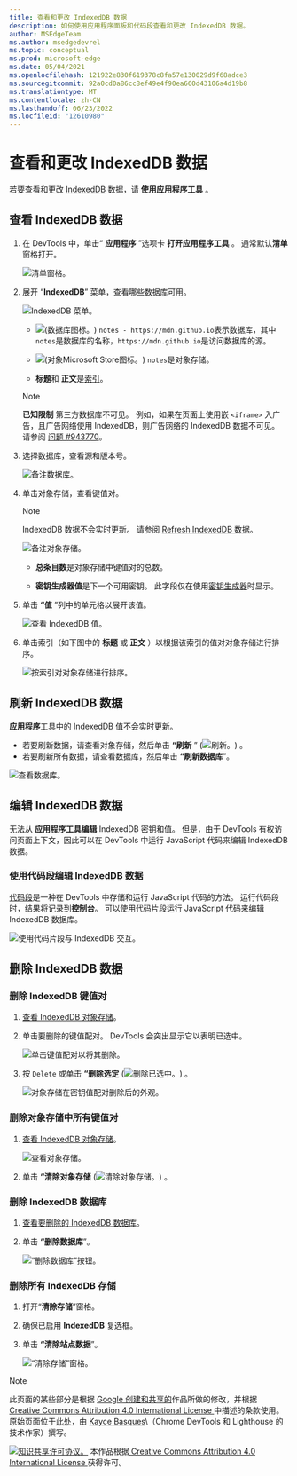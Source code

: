 ```yaml
---
title: 查看和更改 IndexedDB 数据
description: 如何使用应用程序面板和代码段查看和更改 IndexedDB 数据。
author: MSEdgeTeam
ms.author: msedgedevrel
ms.topic: conceptual
ms.prod: microsoft-edge
ms.date: 05/04/2021
ms.openlocfilehash: 121922e830f619378c8fa57e130029d9f68adce3
ms.sourcegitcommit: 92a0cd0a86cc8ef49e4f90ea660d43106a4d19b8
ms.translationtype: MT
ms.contentlocale: zh-CN
ms.lasthandoff: 06/23/2022
ms.locfileid: "12610980"
---
```

<!-- Copyright Kayce Basques

   Licensed under the Apache License, Version 2.0 (the "License");
   you may not use this file except in compliance with the License.
   You may obtain a copy of the License at

       https://www.apache.org/licenses/LICENSE-2.0

   Unless required by applicable law or agreed to in writing, software
   distributed under the License is distributed on an "AS IS" BASIS,
   WITHOUT WARRANTIES OR CONDITIONS OF ANY KIND, either express or implied.
   See the License for the specific language governing permissions and
   limitations under the License.  -->
# <a name="view-and-change-indexeddb-data"></a>查看和更改 IndexedDB 数据

若要查看和更改 [IndexedDB](https://developer.mozilla.org/docs/Web/API/IndexedDB_API) 数据，请 **使用应用程序工具** 。


<!-- ====================================================================== -->
## <a name="view-indexeddb-data"></a>查看 IndexedDB 数据

1. 在 DevTools 中，单击“ **应用程序** ”选项卡 **打开应用程序工具** 。  通常默认**清单**窗格打开。

   ![清单窗格。](../media/storage-application-manifest-empty.msft.png)

1. 展开 “**IndexedDB**” 菜单，查看哪些数据库可用。

   ![IndexedDB 菜单。](../media/storage-application-storage-indexeddb.msft.png)

   * ![ (数据库图标。](../media/database-icon.msft.png)) `notes - https://mdn.github.io`表示数据库，其中`notes`是数据库的名称，`https://mdn.github.io`是访问数据库的源。

   * ![ (对象Microsoft Store图标。](../media/object-store-icon.msft.png)) `notes`是对象存储。

   *  **标题**和 **正文**是[索引](https://developer.mozilla.org/docs/Web/API/IndexedDB_API/Using_IndexedDB#Using_an_index)。

   > [!NOTE]
   > **已知限制**  第三方数据库不可见。  例如，如果在页面上使用嵌 `<iframe>` 入广告，且广告网络使用 IndexedDB，则广告网络的 IndexedDB 数据不可见。  请参阅 [问题 #943770](https://crbug.com/943770)。

1. 选择数据库，查看源和版本号。

   ![备注数据库。](../media/storage-application-storage-indexeddb-notes_db.msft.png)

1. 单击对象存储，查看键值对。

   > [!NOTE]
   > IndexedDB 数据不会实时更新。  请参阅 [Refresh IndexedDB 数据](#refresh-indexeddb-data)。

   ![备注对象存储。](../media/storage-application-storage-indexeddb-notes_db-notes_os.msft.png)

   *  **总条目数**是对象存储中键值对的总数。

   *  **密钥生成器值**是下一个可用密钥。  此字段仅在使用[密钥生成器](https://developer.mozilla.org/docs/Web/API/IndexedDB_API/Basic_Concepts_Behind_IndexedDB#gloss_keygenerator)时显示。

1. 单击 **“值** ”列中的单元格以展开该值。

   ![查看 IndexedDB 值。](../media/storage-application-storage-indexeddb-notes_db-notes_os-edge-chromium.msft.png)

1. 单击索引（如下图中的 **标题** 或 **正文** ）以根据该索引的值对对象存储进行排序。

   ![按索引对对象存储进行排序。](../media/storage-application-storage-indexeddb-notes_db-notes_os-title.msft.png)


<!-- ====================================================================== -->
## <a name="refresh-indexeddb-data"></a>刷新 IndexedDB 数据

**应用程序**工具中的 IndexedDB 值不会实时更新。

*  若要刷新数据，请查看对象存储，然后单击 **“刷新** ” (![刷新。](../media/reload-icon.msft.png)) 。
*  若要刷新所有数据，请查看数据库，然后单击 **“刷新数据库**”。

![查看数据库。](../media/storage-application-storage-indexeddb-notes_db-notes_os-refresh-database.msft.png)


<!-- ====================================================================== -->
## <a name="edit-indexeddb-data"></a>编辑 IndexedDB 数据

无法从 **应用程序工具编辑** IndexedDB 密钥和值。  但是，由于 DevTools 有权访问页面上下文，因此可以在 DevTools 中运行 JavaScript 代码来编辑 IndexedDB 数据。

### <a name="edit-indexeddb-data-with-snippets"></a>使用代码段编辑 IndexedDB 数据

[代码段](../javascript/snippets.md)是一种在 DevTools 中存储和运行 JavaScript 代码的方法。  运行代码段时，结果将记录到**控制台**。  可以使用代码片段运行 JavaScript 代码来编辑 IndexedDB 数据库。

![使用代码片段与 IndexedDB 交互。](../media/storage-sources-snippets-indexeddb-output.msft.png)


<!-- ====================================================================== -->
## <a name="delete-indexeddb-data"></a>删除 IndexedDB 数据

### <a name="delete-an-indexeddb-key-value-pair"></a>删除 IndexedDB 键值对

1. [查看 IndexedDB 对象存储](#view-indexeddb-data)。

1. 单击要删除的键值配对。  DevTools 会突出显示它以表明已选中。

   ![单击键值配对以将其删除。](../media/storage-application-storage-indexeddb-notes_db-notes_os2.msft.png)

1. 按 `Delete` 或单击 **“删除选定** (![删除已选中。](../media/delete-icon.msft.png)) 。

   ![对象存储在密钥值配对删除后的外观。](../media/storage-application-storage-indexeddb-notes_db-notes_os-delete-selected.msft.png)

### <a name="delete-all-key-value-pairs-in-an-object-store"></a>删除对象存储中所有键值对

1. [查看 IndexedDB 对象存储](#view-indexeddb-data)。

   ![查看对象存储。](../media/storage-application-storage-indexeddb-notes_db-notes_os-clear-object-store.msft.png)

1. 单击 **“清除对象存储** (![清除对象存储。](../media/clear-icon.msft.png)) 。

### <a name="delete-an-indexeddb-database"></a>删除 IndexedDB 数据库

1. [查看要删除的 IndexedDB 数据库](#view-indexeddb-data)。

1. 单击 **“删除数据库**”。

   ![“删除数据库”按钮。](../media/storage-application-storage-indexeddb-notes_db-delete-database.msft.png)

### <a name="delete-all-indexeddb-storage"></a>删除所有 IndexedDB 存储

1. 打开“**清除存储**”窗格。

1. 确保已启用 **IndexedDB** 复选框。

1. 单击 **“清除站点数据**”。

   ![“清除存储”窗格。](../media/storage-application-clear-storage-indexeddb-clear-site-data.msft.png)


<!-- ====================================================================== -->
> [!NOTE]
> 此页面的某些部分是根据 [Google 创建和共享的](https://developers.google.com/terms/site-policies)作品所做的修改，并根据[ Creative Commons Attribution 4.0 International License ](https://creativecommons.org/licenses/by/4.0)中描述的条款使用。
> 原始页面位于[此处](https://developer.chrome.com/docs/devtools/storage/indexeddb/)，由 [Kayce Basques](https://developers.google.com/web/resources/contributors#kayce-basques)\（Chrome DevTools 和 Lighthouse 的技术作家）撰写。

[![知识共享许可协议。](https://i.creativecommons.org/l/by/4.0/88x31.png)](https://creativecommons.org/licenses/by/4.0)
本作品根据[ Creative Commons Attribution 4.0 International License ](https://creativecommons.org/licenses/by/4.0)获得许可。
